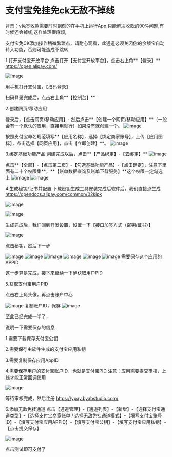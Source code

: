 # 支付宝免挂免ck无敌不掉线

背景：v免签收款需要时时刻刻的在手机上运行App,只能解决收款的90%问题,有时候还会掉线,这样处理很麻烦,


支付宝免CK添加操作稍微繁琐点，请耐心观看，此通道必须关闭你的余额宝自动转入功能，否则可能造成不跳转

1.打开支付宝开放平台
点击打开【支付宝开放平台】，点击右上角**【登录】**
https://open.alipay.com/

![image](https://github.com/japhet99/pay/assets/38454934/ae8b8b11-cb31-4c89-9068-c49706660216)


用手机打开支付宝，【扫码登录】

扫码登录完成后，点击右上角**【控制台】**


2.创建网页/移动应用

登录后，【点击网页/移动应用】- 然后点击**【创建一个网页/移动应用】**（一般会有一个默认的应用，直接用就行）如果没有就创建一个。
![image](https://github.com/japhet99/pay/assets/38454934/d96ec4ae-bb9b-4d58-933b-ed3359cb0def)

按照支付宝命名规范填写**【应用名称】，选择【绑定商家账号】，上传【应用图标】，点击选择【网页应用】，点击【立即创建】**。
![image](https://github.com/japhet99/pay/assets/38454934/923b57cb-d069-4956-a613-55a63284b808)


3.绑定基础功能产品
创建完成以后，点击**【产品绑定】-【去绑定】**
![image](https://github.com/japhet99/pay/assets/38454934/bee5e627-2331-4df9-9c95-ed532789be43)

点击**【全部】-【点击第二页】-【勾选基础功能产品】-【点击确定】，注意下里面有二十个权限集**，**【账单数据查询及账单下载服务】**这个权限一定勾选上
![image](https://github.com/japhet99/pay/assets/38454934/b29fdaab-23bb-4c00-8f05-0df9c7b05887)
![image](https://github.com/japhet99/pay/assets/38454934/81ae3e50-528a-471b-80d6-bef046f80df7)

4.生成秘钥/证书并配置
下载密钥生成工具安装完成后软件后，我们直接点生成 https://opendocs.alipay.com/common/02kipk

![image](https://github.com/japhet99/pay/assets/38454934/56a7a49c-70db-456e-9219-2459bdc53393)

![image](https://github.com/japhet99/pay/assets/38454934/682f7307-e70e-49fc-84eb-4044f5389362)

 生成完成后，我们回到开发设置，设置一下【接口加签方式（密钥/证书）】

![image](https://github.com/japhet99/pay/assets/38454934/46785a31-8023-4323-80dd-54b4a1478450)

点击秘钥，然后下一步

![image](https://github.com/japhet99/pay/assets/38454934/f6b18beb-778d-4d10-8e5b-8890b4a5ea4d)
![image](https://github.com/japhet99/pay/assets/38454934/d332011c-d46d-426e-a318-c0c02cc37884)
![image](https://github.com/japhet99/pay/assets/38454934/1ec2febc-2153-4ca7-b36a-6d80de1b11f8)
![image](https://github.com/japhet99/pay/assets/38454934/3e231b0b-6543-4aff-8c32-c4c2788a390f)
![image](https://github.com/japhet99/pay/assets/38454934/7587ce0b-2e04-40a7-a81e-6ad591e2e42e)
![image](https://github.com/japhet99/pay/assets/38454934/45521bd6-7c41-4b49-89a6-061ba3a51bea)
需要保存这个应用的APPID

这一步算是完成，接下来继续一下步获取用户PID

5.获取支付宝用户PID

点击右上角头像，再点击账户中心

![image](https://github.com/japhet99/pay/assets/38454934/8c0f778f-2411-4bf8-aad7-b838b976430c)
复制账户ID，保存
![image](https://github.com/japhet99/pay/assets/38454934/4359a118-3678-4f50-9482-3c74697f8ab5)

至此已经完成一半了，

说明一下需要保存的信息

1.需要下载保存支付宝公钥

2.需要保存由软件生成的支付宝应用私钥

3.需要复制保存应用AppID

4.需要保存用户的支付宝账户ID，也就是支付宝PID
注意：应用需要提交审核，上线才能正常回调使用

![image](https://github.com/japhet99/pay/assets/38454934/ac8c0e4d-765f-4d97-adbd-de4482996206)


等待审核完成，然后注册 https://ypay.byabstudio.com/ 


6.添加无敌免挂通道
点击【通道管理】-【通道列表】-【新增】-【选择支付宝通道类型】-【选择支付宝商家账单 / 选择无敌免挂通道模式】-【填写支付宝账号ID】-【填写支付宝应用APPID】-【填写支付宝公钥】-【填写支付宝应用私钥】-【点击提交保存】

![image](https://github.com/japhet99/pay/assets/38454934/e7f6d52b-0615-4fe9-bd0a-fc6ce8d653ed)

点击测试即可支付了
